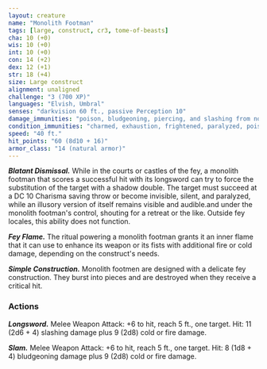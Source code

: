 ```yaml
---
layout: creature
name: "Monolith Footman"
tags: [large, construct, cr3, tome-of-beasts]
cha: 10 (+0)
wis: 10 (+0)
int: 10 (+0)
con: 14 (+2)
dex: 12 (+1)
str: 18 (+4)
size: Large construct
alignment: unaligned
challenge: "3 (700 XP)"
languages: "Elvish, Umbral"
senses: "darkvision 60 ft., passive Perception 10"
damage_immunities: "poison, bludgeoning, piercing, and slashing from nonmagical weapons that aren't adamantine"
condition_immunities: "charmed, exhaustion, frightened, paralyzed, poisoned"
speed: "40 ft."
hit_points: "60 (8d10 + 16)"
armor_class: "14 (natural armor)"
---
```


***Blatant Dismissal.*** While in the courts or castles of the fey, a monolith footman that scores a successful hit with its longsword can try to force the substitution of the target with a shadow double. The target must succeed at a DC 10 Charisma saving throw or become invisible, silent, and paralyzed, while an illusory version of itself remains visible and audible.and under the monolith footman's control, shouting for a retreat or the like. Outside fey locales, this ability does not function.

***Fey Flame.*** The ritual powering a monolith footman grants it an inner flame that it can use to enhance its weapon or its fists with additional fire or cold damage, depending on the construct's needs.

***Simple Construction.*** Monolith footmen are designed with a delicate fey construction. They burst into pieces and are destroyed when they receive a critical hit.

### Actions

***Longsword.*** Melee Weapon Attack: +6 to hit, reach 5 ft., one target. Hit: 11 (2d6 + 4) slashing damage plus 9 (2d8) cold or fire damage.

***Slam.*** Melee Weapon Attack: +6 to hit, reach 5 ft., one target. Hit: 8 (1d8 + 4) bludgeoning damage plus 9 (2d8) cold or fire damage.

